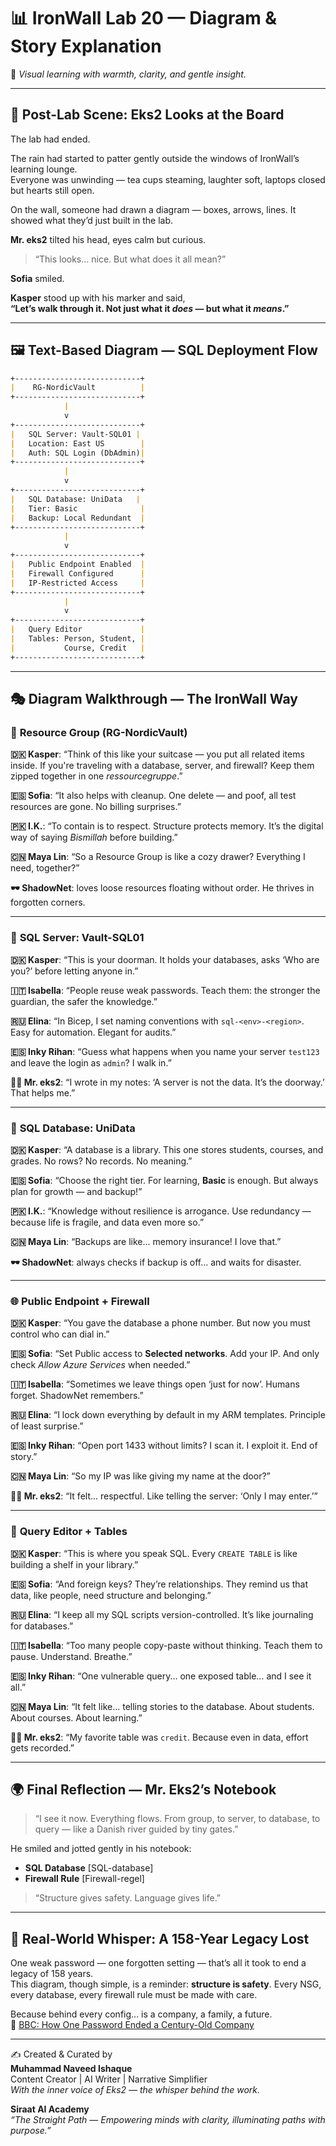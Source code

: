 
# 📊 IronWall Lab 20 — Diagram & Story Explanation  
🌸 *Visual learning with warmth, clarity, and gentle insight.*

---

## 💬 Post-Lab Scene: Eks2 Looks at the Board  

The lab had ended.

The rain had started to patter gently outside the windows of IronWall’s learning lounge.  
Everyone was unwinding — tea cups steaming, laughter soft, laptops closed but hearts still open.

On the wall, someone had drawn a diagram — boxes, arrows, lines. It showed what they’d just built in the lab.

**Mr. eks2** tilted his head, eyes calm but curious.

> “This looks… nice. But what does it all mean?”  

**Sofia** smiled.

**Kasper** stood up with his marker and said,  
**“Let’s walk through it. Not just what it *does* — but what it *means*.”**

---

## 🖼️ Text-Based Diagram — SQL Deployment Flow

```markdown
+----------------------------+
|    RG-NordicVault          |
+----------------------------+
            |
            v
+----------------------------+
|   SQL Server: Vault-SQL01 |
|   Location: East US        |
|   Auth: SQL Login (DbAdmin)|
+----------------------------+
            |
            v
+----------------------------+
|   SQL Database: UniData   |
|   Tier: Basic              |
|   Backup: Local Redundant  |
+----------------------------+
            |
            v
+----------------------------+
|   Public Endpoint Enabled  |
|   Firewall Configured      |
|   IP-Restricted Access     |
+----------------------------+
            |
            v
+----------------------------+
|   Query Editor             |
|   Tables: Person, Student, |
|           Course, Credit   |
+----------------------------+
```

---

## 🎭 Diagram Walkthrough — The IronWall Way  

### 🎒 **Resource Group (RG-NordicVault)**  

**🇩🇰 Kasper**: “Think of this like your suitcase — you put all related items inside. If you're traveling with a database, server, and firewall? Keep them zipped together in one *ressourcegruppe*.”  

**🇪🇸 Sofia**: “It also helps with cleanup. One delete — and poof, all test resources are gone. No billing surprises.”

**🇵🇰 I.K.**: “To contain is to respect. Structure protects memory. It’s the digital way of saying *Bismillah* before building.”

**🇨🇳 Maya Lin**: “So a Resource Group is like a cozy drawer? Everything I need, together?”  

**🕶️ ShadowNet**: loves loose resources floating without order. He thrives in forgotten corners.

---

### 🧠 **SQL Server: Vault-SQL01**  

**🇩🇰 Kasper**: “This is your doorman. It holds your databases, asks ‘Who are you?’ before letting anyone in.”

**🇮🇹 Isabella**: “People reuse weak passwords. Teach them: the stronger the guardian, the safer the knowledge.”

**🇷🇺 Elina**: “In Bicep, I set naming conventions with `sql-<env>-<region>`. Easy for automation. Elegant for audits.”

**🇪🇸 Inky Rihan**: “Guess what happens when you name your server `test123` and leave the login as `admin`? I walk in.”

**👨‍💼 Mr. eks2**: “I wrote in my notes: ‘A server is not the data. It’s the doorway.’ That helps me.”

---

### 🧱 **SQL Database: UniData**  

**🇩🇰 Kasper**: “A database is a library. This one stores students, courses, and grades. No rows? No records. No meaning.”

**🇪🇸 Sofia**: “Choose the right tier. For learning, **Basic** is enough. But always plan for growth — and backup!”

**🇵🇰 I.K.**: “Knowledge without resilience is arrogance. Use redundancy — because life is fragile, and data even more so.”

**🇨🇳 Maya Lin**: “Backups are like... memory insurance! I love that.”

**🕶️ ShadowNet**: always checks if backup is off… and waits for disaster.

---

### 🌐 **Public Endpoint + Firewall**  

**🇩🇰 Kasper**: “You gave the database a phone number. But now you must control who can dial in.”

**🇪🇸 Sofia**: “Set Public access to **Selected networks**. Add your IP. And only check *Allow Azure Services* when needed.”

**🇮🇹 Isabella**: “Sometimes we leave things open ‘just for now’. Humans forget. ShadowNet remembers.”

**🇷🇺 Elina**: “I lock down everything by default in my ARM templates. Principle of least surprise.”

**🇪🇸 Inky Rihan**: “Open port 1433 without limits? I scan it. I exploit it. End of story.”

**🇨🇳 Maya Lin**: “So my IP was like giving my name at the door?”

**👨‍💼 Mr. eks2**: “It felt... respectful. Like telling the server: ‘Only I may enter.’”

---

### 🧾 **Query Editor + Tables**  

**🇩🇰 Kasper**: “This is where you speak SQL. Every `CREATE TABLE` is like building a shelf in your library.”

**🇪🇸 Sofia**: “And foreign keys? They’re relationships. They remind us that data, like people, need structure and belonging.”

**🇷🇺 Elina**: “I keep all my SQL scripts version-controlled. It’s like journaling for databases.”

**🇮🇹 Isabella**: “Too many people copy-paste without thinking. Teach them to pause. Understand. Breathe.”

**🇪🇸 Inky Rihan**: “One vulnerable query... one exposed table… and I see it all.”

**🇨🇳 Maya Lin**: “It felt like... telling stories to the database. About students. About courses. About learning.”

**👨‍💼 Mr. eks2**: “My favorite table was `credit`. Because even in data, effort gets recorded.”

---

## 🌍 Final Reflection — Mr. Eks2’s Notebook  

> “I see it now. Everything flows. From group, to server, to database, to query — like a Danish river guided by tiny gates.”

He smiled and jotted gently in his notebook:

- **SQL Database** [SQL-database]  
- **Firewall Rule** [Firewall-regel]  

> “Structure gives safety. Language gives life.”  

---

## 🔐 Real-World Whisper: A 158-Year Legacy Lost  

One weak password — one forgotten setting — that’s all it took to end a legacy of 158 years.  
This diagram, though simple, is a reminder: **structure is safety**. Every NSG, every database, every firewall rule must be made with care.  

Because behind every config… is a company, a family, a future.  
📎 [BBC: How One Password Ended a Century-Old Company](https://www.bbc.com/news/articles/cx2gx28815wo)

---

✍️ Created & Curated by  
**Muhammad Naveed Ishaque**  
Content Creator | AI Writer | Narrative Simplifier  
*With the inner voice of Eks2 — the whisper behind the work.*  

**Siraat AI Academy**  
_“The Straight Path — Empowering minds with clarity, illuminating paths with purpose.”_
